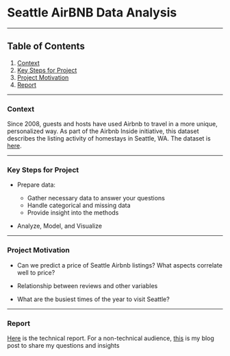 # Seattle AirBNB Data Analysis

---

## Table of Contents

1. [Context](#jump1)
2. [Key Steps for Project](#jump3)
3. [Project Motivation](#jump2)
4. [Report](#jump4)



---
### <span id="jump1">Context</span>

Since 2008, guests and hosts have used Airbnb to travel in a more unique, personalized way. As part of the Airbnb Inside initiative, this dataset describes the listing activity of homestays in Seattle, WA. The dataset is [here](https://www.kaggle.com/airbnb/seattle/data).


---
### <span id="jump3">Key Steps for Project</span>


* Prepare data:

    * Gather necessary data to answer your questions
    * Handle categorical and missing data
    * Provide insight into the methods
 
 
 * Analyze, Model, and Visualize

---

### <span id="jump2">Project Motivation</span>

* Can we predict a price of Seattle Airbnb listings? What aspects correlate well to price?

* Relationship between reviews and other variables

* What are the busiest times of the year to visit Seattle?


---
### <span id="jump4">Report</span>
[Here](https://github.com/Yinggewen/Seattle_AirBNB_Data/blob/main/Seattle_Airbnb_House.ipynb) is the technical report. For a non-technical audience, [this](https://github.com/Yinggewen/Seattle_AirBNB_Data/blob/main/Blog_Post.md) is my blog post to share my questions and insights
